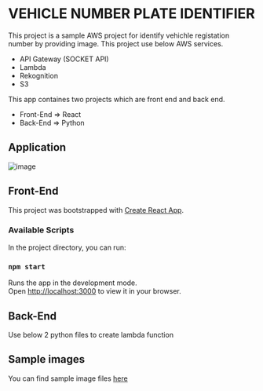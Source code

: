 # VEHICLE NUMBER PLATE IDENTIFIER
This project is a sample AWS project for identify vehichle registation number by providing image. This project use below AWS services.
- API Gateway (SOCKET API)
- Lambda
- Rekognition
- S3

This app containes two projects which are front end and back end.
- Front-End => React
- Back-End =>  Python

## Application
![image](https://github.com/rehmange/assets/101965114/d594039c-cb71-467b-a8f4-7a5ebb355725)

## Front-End

This project was bootstrapped with [Create React App](https://github.com/facebook/create-react-app).

### Available Scripts

In the project directory, you can run:

### `npm start`

Runs the app in the development mode.\
Open [http://localhost:3000](http://localhost:3000) to view it in your browser.

## Back-End

Use below 2 python files to create lambda function

## Sample images
You can find sample image files [here](https://github.com/rehmange/tree/main/AWS%20Projects/vehicle-number-identifier/src/SampleImages)





